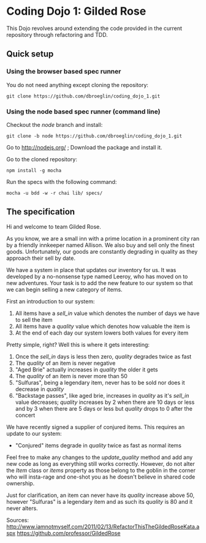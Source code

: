 # Coding Dojo 1: Gilded Rose

This Dojo revolves around extending the code provided in the current repository 
through refactoring and TDD.

## Quick setup

### Using the browser based spec runner

You do not need anything except cloning the repository:

    git clone https://github.com/dbroeglin/coding_dojo_1.git

### Using the node based spec runner (command line)

Checkout the *node* branch and install:

    git clone -b node https://github.com/dbroeglin/coding_dojo_1.git

Go to http://nodejs.org/ ; Download the package and install it.

Go to the cloned repository:

    npm install -g mocha

Run the specs with the following command:

    mocha -u bdd -w -r chai lib/ specs/

## The specification

Hi and welcome to team Gilded Rose.

As you know, we are a small inn with a prime location in a prominent city ran
by a friendly innkeeper named Allison.  We also buy and sell only the finest
goods. Unfortunately, our goods are constantly degrading in quality as they
approach their sell by date.

We have a system in place that updates our inventory for us. It was developed
by a no-nonsense type named Leeroy, who has moved on to new adventures. Your
task is to add the new feature to our system so that we can begin selling a
new category of items.

First an introduction to our system:

  1. All items have a *sell_in* value which denotes the number of days we have to
   sell the item
  2. All items have a *quality* value which denotes how valuable the item is
  3. At the end of each day our system lowers both values for every item

Pretty simple, right? Well this is where it gets interesting:

  1. Once the *sell_in* days is less then zero, *quality* degrades twice as fast
  2. The *quality* of an item is never negative
  3. "Aged Brie" actually increases in *quality* the older it gets
  4. The *quality* of an item is never more than 50
  5. "Sulfuras", being a legendary item, never has to be sold nor does it
   decrease in *quality*
  6. "Backstage passes", like aged brie, increases in *quality* as it's *sell_in*
   value decreases; *quality* increases by 2 when there are 10 days or less
   and by 3 when there are 5 days or less but *quality* drops to 0 after the
   concert

We have recently signed a supplier of conjured items. This requires an update
to our system:

  * "Conjured" items degrade in *quality* twice as fast as normal items

Feel free to make any changes to the *update_quality* method and add any new
code as long as everything still works correctly. However, do not alter the
*Item* class or *items* property as those belong to the goblin in the corner
who will insta-rage and one-shot you as he doesn't believe in shared code
ownership.

Just for clarification, an item can never have its *quality* increase above 50,
however "Sulfuras" is a legendary item and as such its *quality* is 80 and it
never alters.

Sources:
  http://www.iamnotmyself.com/2011/02/13/RefactorThisTheGildedRoseKata.aspx
  https://github.com/professor/GildedRose
